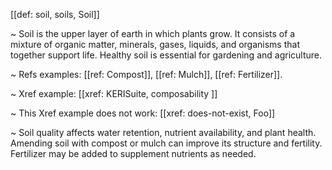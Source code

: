 [[def: soil, soils, Soil]]

~ Soil is the upper layer of earth in which plants grow. It consists of a mixture of organic matter, minerals, gases, liquids, and organisms that together support life. Healthy soil is essential for gardening and agriculture.

~ Refs examples: [[ref: Compost]], [[ref: Mulch]], [[ref: Fertilizer]].

~ Xref example: [[xref: KERISuite, composability ]]

~ This Xref example does not work: [[xref: does-not-exist, Foo]]

~ Soil quality affects water retention, nutrient availability, and plant health. Amending soil with compost or mulch can improve its structure and fertility. Fertilizer may be added to supplement nutrients as needed.
